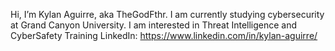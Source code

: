 Hi, I’m Kylan Aguirre, aka TheGodFthr. I am currently studying cybersecurity at Grand Canyon University. I am interested in Threat Intelligence and CyberSafety Training
LinkedIn: https://www.linkedin.com/in/kylan-aguirre/
